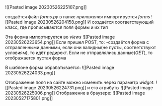 ![[Pasted image 20230526225107.png]]

создаётся файл _forms.py_ в папке _приложения_ 
импортируется _forms_
![[Pasted image 20230526204158.png]]
И создаётся соответствующий класс, где прописываются поля формы и их тип

Эта форма импортируется во _views_
![[Pasted image 20230526223654.png]]
Если пришел POST, то:
-создаётся форма с отправленными данными, если они валидны(не пусты, соответствуют условиям), то идёт редирект.
Если не отправлялись данные(_GET_), то отображается пустая форма

В шаблоне форма обрабатывается:
![[Pasted image 20230526224033.png]]

Отображение поля на сайте можно изменить через параметр _widget_:
![[Pasted image 20230526224731.png]]
и его атрибуты
![[Pasted image 20230526225006.png]]
Отображение в браузере:
![[Pasted image 20230527175801.png]]



